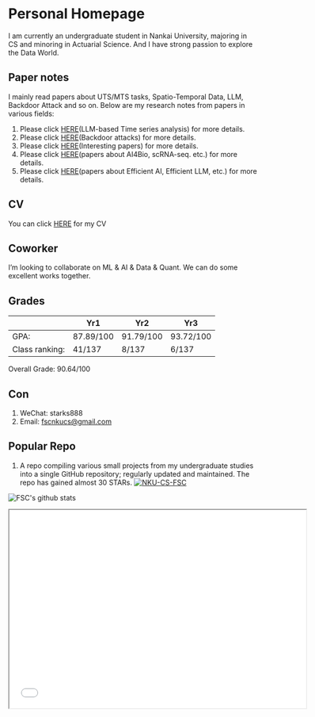 # Personal Homepage
I am currently an undergraduate student in Nankai University, majoring in CS and minoring in Actuarial Science. And I have strong passion to explore the Data World.

## Paper notes
I mainly read papers about UTS/MTS tasks, Spatio-Temporal Data, LLM, Backdoor Attack and so on. Below are my research notes from papers in various fields:

1. Please click [HERE](./Paper-Note/model4ts.md)(LLM-based Time series analysis) for more details.
2. Please click [HERE](./Paper-Note/backdoor.md)(Backdoor attacks) for more details.
3. Please click [HERE](./Paper-Note/interesting.md)(Interesting papers) for more details.
4. Please click [HERE](./Paper-Note/bio.md)(papers about AI4Bio, scRNA-seq. etc.) for more details.
5. Please click [HERE](./Paper-Note/efficient-llm.md)(papers about Efficient AI, Efficient LLM, etc.) for more details.

## CV
You can click [HERE](/CV.pdf) for my CV

## Coworker
I’m looking to collaborate on ML & AI & Data & Quant. We can do some excellent works together. 


## Grades

|                 | Yr1        | Yr2        | Yr3        |
|-----------------|------------|------------|------------|
| GPA:            | 87.89/100  | 91.79/100  | 93.72/100  |
| Class ranking:  | 41/137     | 8/137      | 6/137      |


Overall Grade: 90.64/100


## Con
1. WeChat: starks888
2. Email: fscnkucs@gmail.com


## Popular Repo
1. A repo compiling various small projects from my undergraduate studies into a single GitHub repository; regularly updated and maintained. The repo has gained almost 30 STARs.
[![NKU-CS-FSC](https://github-readme-stats.vercel.app/api/pin/?username=fscdc&repo=NKU-CS-FSC)](https://github.com/fscdc/NKU-CS-FSC)




![FSC's github stats](https://github-readme-stats.vercel.app/api?username=fscdc&show_icons=true&theme=tokyonight) 



<iframe src="./maps.html" width="600" height="400"></iframe>
